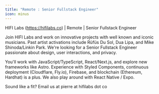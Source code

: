 ```yaml
---
title: "Remote : Senior Fullstack Engineer"
icon: minus
---
```

HIFI Labs (<a href="https:&#x2F;&#x2F;hifilabs.co" rel="nofollow">https:&#x2F;&#x2F;hifilabs.co</a>) | Remote | Senior Fullstack Engineer

Join HIFI Labs and work on innovative projects with well known and iconic musicians. Past artist activations include Rüfüs Du Sol, Dua Lipa, and Mike Shinoda&#x2F;Linkin Park. We&#x27;re looking for a Senior Fullstack Engineer passionate about design, user interactions, and privacy.

You&#x27;ll work with JavaScript&#x2F;TypeScript, React&#x2F;Next.js, and explore new frameworks like Astro. Experience with Styled Components, continuous deployment (Cloudflare, Fly.io), Firebase, and blockchain (Ethereum, Hardhat) is a plus. We also play around with React Native &#x2F; Expo.

Sound like a fit? Email us at pierre at hifilabs dot co
